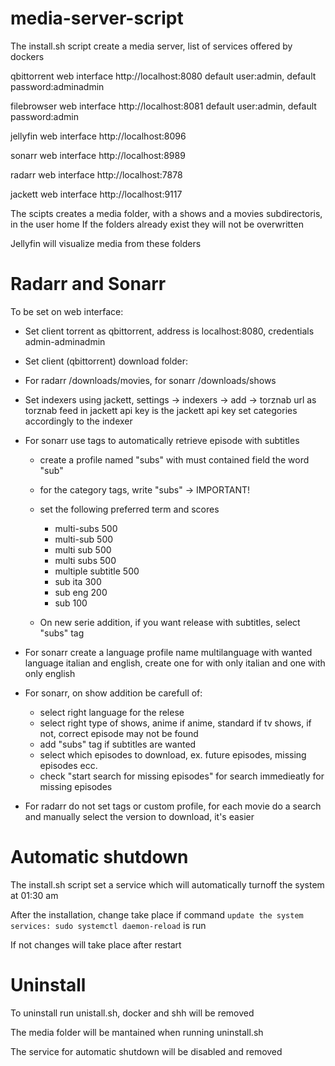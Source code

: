 # media-server-script

The install.sh script create a media server, list of services offered by dockers

qbittorrent web interface   http://localhost:8080
default user:admin, default password:adminadmin

filebrowser web interface   http://localhost:8081
default user:admin, default password:admin

jellyfin web interface      http://localhost:8096

sonarr web interface        http://localhost:8989

radarr web interface        http://localhost:7878

jackett web interface       http://localhost:9117

The scipts creates a media folder, with a shows and a movies subdirectoris, in the user home
If the folders already exist they will not be overwritten

Jellyfin will visualize media from these folders

# Radarr and Sonarr

To be set on web interface:
- Set client torrent as qbittorrent, address is localhost:8080, credentials admin-adminadmin
- Set client (qbittorrent) download folder:
- For radarr /downloads/movies, for sonarr /downloads/shows
- Set indexers using jackett, settings -> indexers -> add -> torznab
  url as torznab feed in jackett
  api key is the jackett api key
  set categories accordingly to the indexer
- For sonarr use tags to automatically retrieve episode with subtitles
  - create a profile named "subs" with must contained field the word "sub"
  - for the category tags, write "subs" -> IMPORTANT!
  - set the following preferred term and scores
  
    - multi-subs          500
    - multi-sub           500
    - multi sub           500
    - multi subs          500
    - multiple subtitle   500
    - sub ita             300
    - sub eng             200
    - sub                 100
  
  - On new serie addition, if you want release with subtitles, select "subs" tag
  
- For sonarr create a language profile name multilanguage with wanted language italian and english, create one for with only italian and one with only english
- For sonarr, on show addition be carefull of:
  - select right language for the relese
  - select right type of shows, anime if anime, standard if tv shows, if not, correct episode may not be found
  - add "subs" tag if subtitles are wanted
  - select which episodes to download, ex. future episodes, missing episodes ecc.
  - check "start search for missing episodes" for search immedieatly for missing episodes
  
- For radarr do not set tags or custom profile, for each movie do a search and manually select the version to download, it's easier


# Automatic shutdown
The install.sh script set a service which will automatically turnoff the system at 01:30 am

After the installation, change take place if command `update the system services: sudo systemctl daemon-reload` is run

If not changes will take place after restart

# Uninstall
To uninstall run unistall.sh, docker and shh will be removed

The media folder will be mantained when running uninstall.sh

The service for automatic shutdown will be disabled and removed

